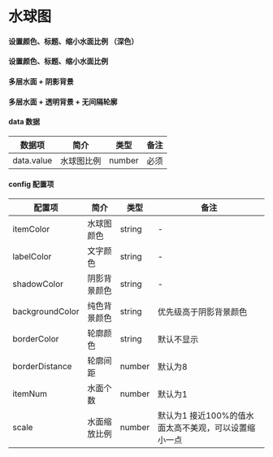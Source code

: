 <!--
 * @Author: Caijw
 * @Date: 2020-01-21 16:40:13
 * @LastEditors  : Caijw
 * @LastEditTime : 2020-01-21 16:57:28
 * @Description: 
 -->
# 水球图

#### 设置颜色、标题、缩小水面比例  （深色）

<vuep template="#simple_8"></vuep>
<script v-pre type="text/x-template" id="simple_8">
<template>
	<div style="background: #04233c;">		
		<!-- 设置颜色、标题、缩小水面比例 -->
		<e-water-polo
			style="width: 300px;height: 300px;"
			:data="{ value: 99 }"
			:config="{
				title: '达标率',
				itemColor: 'rgb(45,175,230)',
				shadowColor: 'rgb(15, 115, 238)',
				scale: 0.6
			}"
		></e-water-polo>
	</div>
    
</template>

<script>
  export default {
	created () {
		this.$xEchart.setChartConfig({
			THEME_COLOR: 'dark'
		});
	},  
    data () {
      return {

		}
    }
  }
</script>
</script>

#### 设置颜色、标题、缩小水面比例

<vuep template="#simple_811"></vuep>
<script v-pre type="text/x-template" id="simple_811">
<template>
	<div>		
		<!-- 设置颜色、标题、缩小水面比例 -->
		<e-water-polo
			style="width: 300px;height: 300px;"
			:data="{ value: 99 }"
			:config="{
				title: '达标率',
				itemColor: 'rgb(45,175,230)',
				shadowColor: 'rgb(15, 115, 238)',
				scale: 0.6
			}"
		></e-water-polo>
	</div>
    
</template>

<script>
  export default {
	created () {
		this.$xEchart.setChartConfig({
			THEME_COLOR: 'light'
		});
	},  
    data () {
      return {

		}
    }
  }
</script>
</script>


#### 多层水面 + 阴影背景
<vuep template="#simple_81"></vuep>
<script v-pre type="text/x-template" id="simple_81">
<template>
	<div>
		
		<!-- 多层水面 + 阴影背景  -->
		<e-water-polo
			style="width: 300px;height: 300px;"
			:data="{ value: 60 }"
			:config="{
				title: '达标率',
				itemColor: {
					type: 'linear',
					x: 0,
					y: 0,
					x2: 0,
					y2: 1,
					colorStops: [
						{
							offset: 0,
							color: '#446bf5'
						},
						{
							offset: 1,
							color: '#2ca3e2'
						}
					],
					globalCoord: false
				},
				shadowColor: 'rgb(15, 115, 238)',
				itemNum: 2
			}"
			></e-water-polo>
			
		
	</div>
    
</template>

<script>
  export default {
	created () {
		this.$xEchart.setChartConfig({
			THEME_COLOR: 'light'
		});
	},  
    data () {
      return {

		}
    }
  }
</script>
</script>

#### 多层水面 + 透明背景 + 无间隔轮廓
<vuep template="#simple_82"></vuep>
<script v-pre type="text/x-template" id="simple_82">
<template>
	<div>
		
		<!-- 多层水面 + 透明背景 + 无间隔轮廓  -->
		<e-water-polo
			style="width: 300px;height: 300px;"
			:data="{ value: 36 }"
			:config="{
				title: '达标率',
				borderColor: '#01d6fe',
				backgroundColor: 'rgba(0,0,0,0)',
				borderDistance: 0,
				itemNum: 2,
				itemColor: {
					type: 'linear',
					x: 0,
					y: 0,
					x2: 0,
					y2: 1,
					colorStops: [
						{
							offset: 0,
							color: '#00d8ff'
						},
						{
							offset: 1,
							color: '#0c8ae2'
						}
					],
					globalCoord: false
				},
			}"
		></e-water-polo>
	</div>
    
</template>

<script>
  export default {
	created () {
		this.$xEchart.setChartConfig({
			THEME_COLOR: 'light'
		});
	},  
    data () {
      return {

		}
    }
  }
</script>
</script>




#### data 数据

| 数据项 | 简介 | 类型 | 备注 |
| --- | --- | --- | --- |
| data.value | 水球图比例 | number | 必须 |

#### config 配置项

| 配置项 | 简介 | 类型 | 备注 |
| --- | --- | --- | --- |
| itemColor | 水球图颜色 | string | -
| labelColor | 文字颜色 | string | -
| shadowColor | 阴影背景颜色 | string | -
| backgroundColor | 纯色背景颜色 | string | 优先级高于阴影背景颜色
| borderColor | 轮廓颜色 | string | 默认不显示
| borderDistance | 轮廓间距 | number | 默认为8
| itemNum | 水面个数 | number | 默认为1
| scale | 水面缩放比例 | number | 默认为1 接近100%的值水面太高不美观，可以设置缩小一点